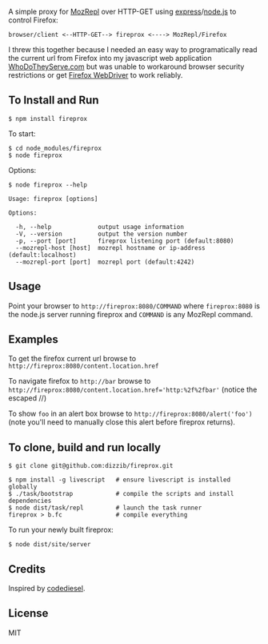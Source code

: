 A simple proxy for [MozRepl] over HTTP-GET using [express]/[node.js] to control Firefox:

    browser/client <--HTTP-GET--> fireprox <----> MozRepl/Firefox

I threw this together because I needed an easy way to programatically read the current
url from Firefox into my javascript web application [WhoDoTheyServe.com][wdts]
but was unable to workaround browser security restrictions or get
[Firefox WebDriver][WebDriver] to work reliably.

## To Install and Run

    $ npm install fireprox

To start:

    $ cd node_modules/fireprox
    $ node fireprox

Options:

    $ node fireprox --help

    Usage: fireprox [options]

    Options:

      -h, --help             output usage information
      -V, --version          output the version number
      -p, --port [port]      fireprox listening port (default:8080)
      --mozrepl-host [host]  mozrepl hostname or ip-address (default:localhost)
      --mozrepl-port [port]  mozrepl port (default:4242)

## Usage

Point your browser to `http://fireprox:8080/COMMAND` where `fireprox:8080` is the node.js server running fireprox and `COMMAND` is any MozRepl command.

## Examples

To get the firefox current url browse to `http://fireprox:8080/content.location.href`

To navigate firefox to `http://bar` browse to `http://fireprox:8080/content.location.href='http:%2f%2fbar'`
(notice the escaped //)

To show `foo` in an alert box browse to `http://fireprox:8080/alert('foo')`
(note you'll need to manually close this alert before fireprox returns).

## To clone, build and run locally

    $ git clone git@github.com:dizzib/fireprox.git

    $ npm install -g livescript   # ensure livescript is installed globally
    $ ./task/bootstrap            # compile the scripts and install dependencies
    $ node dist/task/repl         # launch the task runner
    fireprox > b.fc               # compile everything

To run your newly built fireprox:

    $ node dist/site/server

## Credits

Inspired by [codediesel].

## License

MIT

[codediesel]: http://www.codediesel.com/tools/peeking-inside-firefox-using-mozrepl
[express]: https://github.com/visionmedia/express
[LiveScript]: https://github.com/gkz/LiveScript
[MozRepl]: https://github.com/bard/mozrepl/wiki
[node.js]: http://nodejs.org
[wdts]: http://WhoDoTheyServe.com
[WebDriver]: http://code.google.com/p/selenium/wiki/FirefoxDriver
